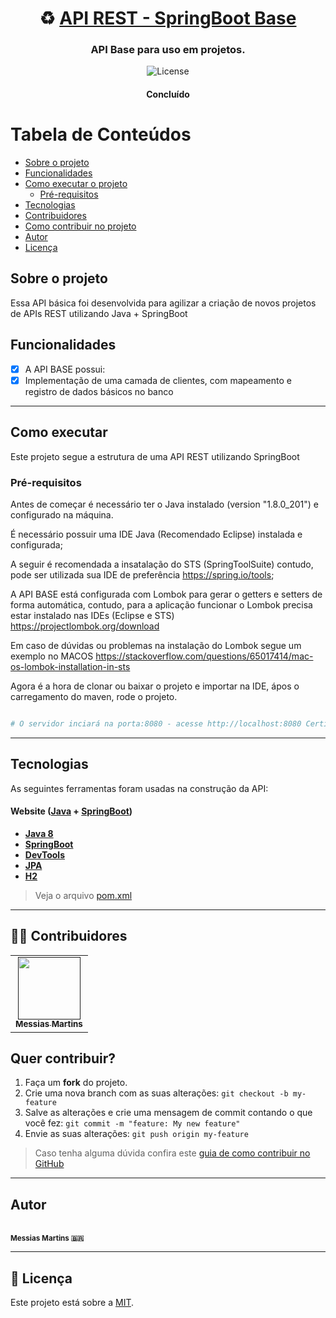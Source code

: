 <h1 align="center">
    ♻️ <a href="#" alt=""> API REST - SpringBoot Base </a>
</h1>

<h3 align="center">
   API Base para uso em projetos.
</h3>

<p align="center">
  <img alt="License" src="https://img.shields.io/badge/license-MIT-brightgreen">
</p>

<h4 align="center">
  Concluído
</h4>

Tabela de Conteúdos
=================
<!--ts-->
  * [Sobre o projeto](#-sobre-o-projeto)
  * [Funcionalidades](#-funcionalidades)
  * [Como executar o projeto](#-como-executar-o-projeto)
    * [Pré-requisitos](#pré-requisitos)
  * [Tecnologias](#-tecnologias)
  * [Contribuidores](#-contribuidores)
  * [Como contribuir no projeto](#-como-contribuir-no-projeto)
  * [Autor](#-autor)
  * [Licença](#user-content--licença)
<!--te-->


## Sobre o projeto

Essa API básica foi desenvolvida para agilizar a criação de novos projetos de APIs REST utilizando Java + SpringBoot

## Funcionalidades

- [x] A API BASE possui:
 - [x] Implementação de uma camada de clientes, com mapeamento e registro de dados básicos no banco

---

## Como executar

Este projeto segue a estrutura de uma API REST utilizando SpringBoot

### Pré-requisitos

Antes de começar é necessário ter o Java instalado (version "1.8.0_201") e configurado na máquina.

É necessário possuir uma IDE Java (Recomendado Eclipse) instalada e configurada;

A seguir é recomendada a insatalação do STS (SpringToolSuite) contudo, pode ser utilizada sua IDE de preferência
https://spring.io/tools;

A API BASE está configurada com Lombok para gerar o getters e setters de forma automática, contudo, para a aplicação funcionar o Lombok precisa estar instalado nas IDEs (Eclipse e STS) https://projectlombok.org/download

Em caso de dúvidas ou problemas na instalação do Lombok segue um exemplo no MACOS https://stackoverflow.com/questions/65017414/mac-os-lombok-installation-in-sts

Agora é a hora de clonar ou baixar o projeto e importar na IDE, ápos o carregamento do maven, rode o projeto.

```bash

# O servidor inciará na porta:8080 - acesse http://localhost:8080 Certifique-se que a porta está disponível  

```

---

## Tecnologias

As seguintes ferramentas foram usadas na construção da API:

#### **Website**  ([Java]()  +  [SpringBoot]())

-   **[Java 8]()**
-   **[SpringBoot]()**
-   **[DevTools]()**
-   **[JPA]()**
-   **[H2]()**

> Veja o arquivo  [pom.xml]()

---

## 👨‍💻 Contribuidores

<table>
 <tr>
    <td align="center"><a href=""><img style="" src="" width="100px;" alt=""/><br /><sub><b>Messias Martins</b></sub></a><br /><a title=""></a></td>
   
 </tr>
</table>

## Quer contribuir?

1. Faça um **fork** do projeto.
2. Crie uma nova branch com as suas alterações: `git checkout -b my-feature`
3. Salve as alterações e crie uma mensagem de commit contando o que você fez: `git commit -m "feature: My new feature"`
4. Envie as suas alterações: `git push origin my-feature`
> Caso tenha alguma dúvida confira este [guia de como contribuir no GitHub](./CONTRIBUTING.md)

---

## Autor

<br />
<sub><b>Messias Martins 🇧🇷</b></sub></a>
<br />

---

## 📝 Licença

Este projeto está sobre a [MIT](./LICENSE).